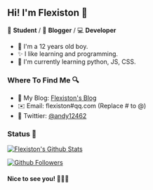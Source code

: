 ## Hi! I'm Flexiston 👋

📄 **Student** / 🎨 **Blogger** / 💻 **Developer**

- 🎉 I'm a 12 years old boy.
- ✨ I like learning and programming.
- 🌱 I'm currently learning python, JS, CSS.

### Where To Find Me 🔍

- 📝 My Blog: [Flexiston's Blog](https://flexiston.com)
- ✉️ Email: flexiston#qq.com (Replace # to @)
- 🐤 Twittier: [@andy12462](https://twitter.com/andy12462)

### Status 🎈

[![Flexiston's Github Stats](https://github-readme-stats.vercel.app/api/?username=Flexiston&show_icons=true&title_color=fff&icon_color=79ff97&text_color=9f9f9f&bg_color=151515)](https://github.com/anuraghazra/github-readme-stats)

[![Github Followers](https://img.shields.io/badge/dynamic/json?logo=github&label=GitHub+Followers&labelColor=282c34&color=181717&query=%24.data.totalSubs&url=https%3A%2F%2Fapi.spencerwoo.com%2Fsubstats%2F%3Fsource%3Dgithub%26queryKey%3DFlexiston&longCache=true)](https://github.com/spencerwooo)

#### Nice to see you! 🤣🤣🤣
